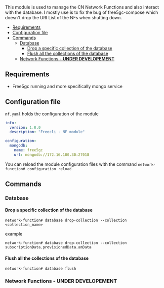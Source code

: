 This module is used to manage the CN Network Functions and also interact with the database. I mostly use is to fix the bug of free5gc-compose which doesn't drop the URI List of the NFs when shutting down.

- [Requirements](#requirements)
- [Configuration file](#configuration-file)
- [Commands](#commands)
  - [Database](#database)
    - [Drop a specific collection of the database](#drop-a-specific-collection-of-the-database)
    - [Flush all the collections of the database](#flush-all-the-collections-of-the-database)
  - [Network Functions - **UNDER DEVELOPEMENT**](#network-functions---under-developement)

## Requirements

- Free5gc running and more specifically mongo service

## Configuration file

`nf.yaml` holds the configuration of the module

```yaml
info:
  version: 1.0.0
  description: "Freecli - NF module"

configuration:
  mongodb:
    name: free5gc
    url: mongodb://172.16.100.30:27018
```

You can reload the module configuration files with the command `network-function# configuration reload`

## Commands

### Database

#### Drop a specific collection of the database

```
network-function# database drop-collection --collection <collection_name>
```

example
```
network-function# database drop-collection --collection subscriptionData.provisionedData.amData
```

#### Flush all the collections of the database

```
network-function# database flush
```

### Network Functions - **UNDER DEVELOPEMENT**